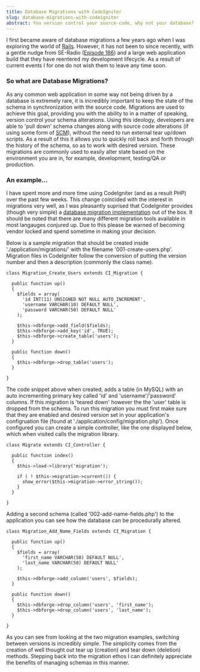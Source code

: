 ```yaml
---
title: Database Migrations with CodeIgniter
slug: database-migrations-with-codeigniter
abstract: You version control your source-code, why not your database?
---
```


I first became aware of database migrations a few years ago when I was exploring the world of [Rails](http://rubyonrails.org/).
However, it has not been to since recently, with a gentle nudge from SE-Radio ([Episode 186](http://www.se-radio.net/2012/06/episode-186-martin-fowler-and-pramod-sadalage-on-agile-database-development/)) and a large web application build that they have reentered my development lifecycle.
As a result of current events I for one do not wish them to leave any time soon.

### So what are Database Migrations?

As any common web application in some way not being driven by a database is extremely rare, it is incredibly important to keep the state of the schema in synchronization with the source code.
Migrations are used to achieve this goal, providing you with the ability to in a matter of speaking, version control your schema alterations.
Using this ideology, developers are able to 'pull down' schema changes along with source code alterations (if using some form of [SCM](http://en.wikipedia.org/wiki/Source_Control_Management)), without the need to run external tear up/down scripts.
As a result of this it allows you to quickly roll back and forth through the history of the schema, so as to work with desired version.
These migrations are commonly used to easily alter state based on the environment you are in, for example, development, testing/QA or production.

### An example...

I have spent more and more time using CodeIgniter (and as a result PHP) over the past few weeks.
This change coincided with the interest in migrations very well, as I was pleasantly suprised that CodeIgniter provides (though very simple) a [database migration implementation](http://codeigniter.com/user_guide/libraries/migration.html) out of the box.
It should be noted that there are many different migration tools available in most langauges conjured up.
Due to this please be warned of becoming vendor locked and spend sometime in making your decision.

Below is a sample migration that should be created inside './application/migrations/' with the filename '001-create-users.php'.
Migration files in CodeIgniter follow the conversion of putting the version number and then a description (commonly the class name).

    class Migration_Create_Users extends CI_Migration {

      public function up()
      {
        $fields = array(
          'id INT(11) UNSIGNED NOT NULL AUTO_INCREMENT',
          'username VARCHAR(10) DEFAULT NULL',
          'password VARCHAR(50) DEFAULT NULL'
        );

        $this->dbforge->add_field($fields);
        $this->dbforge->add_key('id', TRUE);
        $this->dbforge->create_table('users');
      }

      public function down()
      {
        $this->dbforge->drop_table('users');
      }

    }

The code snippet above when created, adds a table (in MySQL) with an auto incrementing primary key called 'id' and 'username'/'password' columns.
If this migration is 'teared down' however the the 'user' table is dropped from the schema.
To run this migration you must first make sure that they are enabled and desired version set in your application's configruation file (found at './application/config/migration.php').
Once configured you can create a simple controller, like the one displayed below, which when visited calls the migration library.

    class Migrate extends CI_Controller {

      public function index()
      {
        $this->load->library('migration');

        if ( ! $this->migration->current()) {
          show_error($this->migration->error_string());
        }
      }

    }

Adding a second schema (called '002-add-name-fields.php') to the application you can see how the database can be procedurally altered.

    class Migration_Add_Name_Fields extends CI_Migration {

      public function up()
      {
        $fields = array(
          'first_name VARCHAR(50) DEFAULT NULL',
          'last_name VARCHAR(50) DEFAULT NULL'
        );

        $this->dbforge->add_column('users', $fields);
      }

      public function down()
      {
        $this->dbforge->drop_column('users', 'first_name');
        $this->dbforge->drop_column('users', 'last_name');
      }

    }

As you can see from looking at the two migration examples, switching between versions is incredibly simple.
The simplicity comes from the creation of well thought out tear up (creation) and tear down (deletion) methods.
Stepping back into the migration ethos I can definitely appreciate the benefits of managing schemas in this manner.